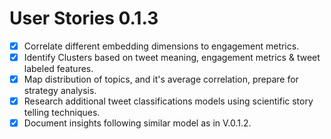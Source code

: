 # User Stories 0.1.3

- [X] Correlate different embedding dimensions to engagement metrics.
- [X] Identify Clusters based on tweet meaning, engagement metrics & tweet labeled features.
- [X] Map distribution of topics, and it's average correlation, prepare for strategy analysis.
- [X] Research additional tweet classifications models using scientific story telling techniques.
- [X] Document insights following similar model as in V.0.1.2.
